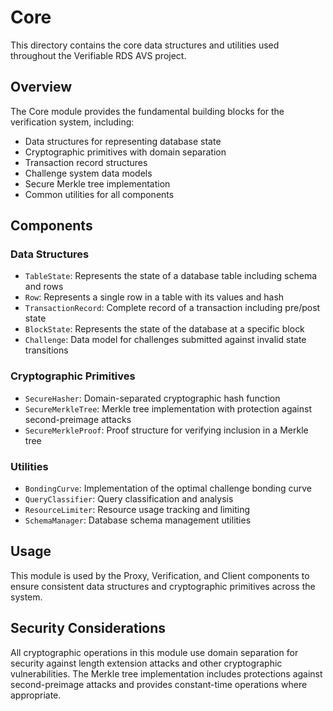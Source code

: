 # Core

This directory contains the core data structures and utilities used throughout the Verifiable RDS AVS project.

## Overview

The Core module provides the fundamental building blocks for the verification system, including:

- Data structures for representing database state
- Cryptographic primitives with domain separation
- Transaction record structures
- Challenge system data models
- Secure Merkle tree implementation
- Common utilities for all components

## Components

### Data Structures

- `TableState`: Represents the state of a database table including schema and rows
- `Row`: Represents a single row in a table with its values and hash
- `TransactionRecord`: Complete record of a transaction including pre/post state
- `BlockState`: Represents the state of the database at a specific block
- `Challenge`: Data model for challenges submitted against invalid state transitions

### Cryptographic Primitives

- `SecureHasher`: Domain-separated cryptographic hash function
- `SecureMerkleTree`: Merkle tree implementation with protection against second-preimage attacks
- `SecureMerkleProof`: Proof structure for verifying inclusion in a Merkle tree

### Utilities

- `BondingCurve`: Implementation of the optimal challenge bonding curve
- `QueryClassifier`: Query classification and analysis
- `ResourceLimiter`: Resource usage tracking and limiting
- `SchemaManager`: Database schema management utilities

## Usage

This module is used by the Proxy, Verification, and Client components to ensure consistent data structures and cryptographic primitives across the system.

## Security Considerations

All cryptographic operations in this module use domain separation for security against length extension attacks and other cryptographic vulnerabilities. The Merkle tree implementation includes protections against second-preimage attacks and provides constant-time operations where appropriate. 
